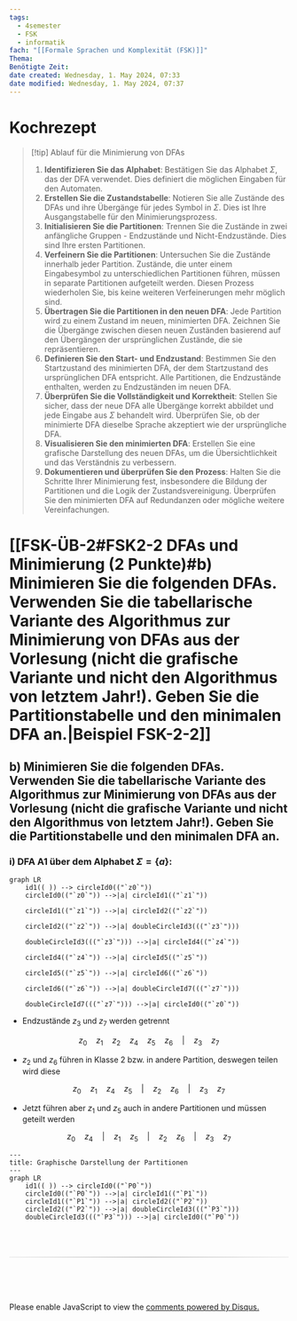 ```yaml
---
tags:
  - 4semester
  - FSK
  - informatik
fach: "[[Formale Sprachen und Komplexität (FSK)]]"
Thema:
Benötigte Zeit:
date created: Wednesday, 1. May 2024, 07:33
date modified: Wednesday, 1. May 2024, 07:37
---
```


# Kochrezept

> [!tip] Ablauf für die Minimierung von DFAs
>
> 1. **Identifizieren Sie das Alphabet**: Bestätigen Sie das Alphabet $\Sigma$, das der DFA verwendet. Dies definiert die möglichen Eingaben für den Automaten.
> 2. **Erstellen Sie die Zustandstabelle**: Notieren Sie alle Zustände des DFAs und ihre Übergänge für jedes Symbol in $\Sigma$. Dies ist Ihre Ausgangstabelle für den Minimierungsprozess.
> 3. **Initialisieren Sie die Partitionen**: Trennen Sie die Zustände in zwei anfängliche Gruppen - Endzustände und Nicht-Endzustände. Dies sind Ihre ersten Partitionen.
> 4. **Verfeinern Sie die Partitionen**: Untersuchen Sie die Zustände innerhalb jeder Partition. Zustände, die unter einem Eingabesymbol zu unterschiedlichen Partitionen führen, müssen in separate Partitionen aufgeteilt werden. Diesen Prozess wiederholen Sie, bis keine weiteren Verfeinerungen mehr möglich sind.
> 5. **Übertragen Sie die Partitionen in den neuen DFA**: Jede Partition wird zu einem Zustand im neuen, minimierten DFA. Zeichnen Sie die Übergänge zwischen diesen neuen Zuständen basierend auf den Übergängen der ursprünglichen Zustände, die sie repräsentieren.
> 6. **Definieren Sie den Start- und Endzustand**: Bestimmen Sie den Startzustand des minimierten DFA, der dem Startzustand des ursprünglichen DFA entspricht. Alle Partitionen, die Endzustände enthalten, werden zu Endzuständen im neuen DFA.
> 7. **Überprüfen Sie die Vollständigkeit und Korrektheit**: Stellen Sie sicher, dass der neue DFA alle Übergänge korrekt abbildet und jede Eingabe aus $\Sigma$ behandelt wird. Überprüfen Sie, ob der minimierte DFA dieselbe Sprache akzeptiert wie der ursprüngliche DFA.
> 8. **Visualisieren Sie den minimierten DFA**: Erstellen Sie eine grafische Darstellung des neuen DFAs, um die Übersichtlichkeit und das Verständnis zu verbessern.
> 9. **Dokumentieren und überprüfen Sie den Prozess**: Halten Sie die Schritte Ihrer Minimierung fest, insbesondere die Bildung der Partitionen und die Logik der Zustandsvereinigung. Überprüfen Sie den minimierten DFA auf Redundanzen oder mögliche weitere Vereinfachungen.

# [[FSK-ÜB-2#FSK2-2 DFAs und Minimierung (2 Punkte)#b) Minimieren Sie die folgenden DFAs. Verwenden Sie die tabellarische Variante des Algorithmus zur Minimierung von DFAs aus der Vorlesung (nicht die grafische Variante und nicht den Algorithmus von letztem Jahr!). Geben Sie die Partitionstabelle und den minimalen DFA an.|Beispiel FSK-2-2]]

## b) Minimieren Sie die folgenden DFAs. Verwenden Sie die tabellarische Variante des Algorithmus zur Minimierung von DFAs aus der Vorlesung (nicht die grafische Variante und nicht den Algorithmus von letztem Jahr!). Geben Sie die Partitionstabelle und den minimalen DFA an.

### i) DFA A1 über dem Alphabet $Σ = \{a\}$:

```mermaid
graph LR
	id1(( )) --> circleId0(("`z0`"))
    circleId0(("`z0`")) -->|a| circleId1(("`z1`"))

    circleId1(("`z1`")) -->|a| circleId2(("`z2`"))

    circleId2(("`z2`")) -->|a| doubleCircleId3((("`z3`")))

    doubleCircleId3((("`z3`"))) -->|a| circleId4(("`z4`"))

    circleId4(("`z4`")) -->|a| circleId5(("`z5`"))

    circleId5(("`z5`")) -->|a| circleId6(("`z6`"))

    circleId6(("`z6`")) -->|a| doubleCircleId7((("`z7`")))

    doubleCircleId7((("`z7`"))) -->|a| circleId0(("`z0`"))
```

- Endzustände $z_3$ und $z_7$ werden getrennt

$$
z_0 \quad z_1 \quad z_2  \quad z_4 \quad z_5 \quad z_{6}\quad |\quad z_3 \quad z_7
$$

- $z_2$ und $z_6$ führen in Klasse 2 bzw. in andere Partition, deswegen teilen wird diese

$$
z_0 \quad z_1  \quad z_4 \quad z_{5}\quad | \quad z_{2} \quad z_{6}\quad |\quad z_3 \quad z_7
$$

- Jetzt führen aber $z_{1}$ und $z_{5}$ auch in andere Partitionen und müssen geteilt werden

$$
z_0  \quad z_{4}\quad| \quad z_{1} \quad z_{5}\quad | \quad z_{2} \quad z_{6}\quad |\quad z_3 \quad z_7
$$

```mermaid
---
title: Graphische Darstellung der Partitionen
---
graph LR
    id1(( )) --> circleId0(("`P0`"))
    circleId0(("`P0`")) -->|a| circleId1(("`P1`"))
    circleId1(("`P1`")) -->|a| circleId2(("`P2`"))
    circleId2(("`P2`")) -->|a| doubleCircleId3((("`P3`")))
    doubleCircleId3((("`P3`"))) -->|a| circleId0(("`P0`"))
```

<!-- DISQUS SCRIPT COMMENT START -->

<hr style="border: none; height: 2px; background: linear-gradient(to right, #f0f0f0, #ccc, #f0f0f0); margin-top: 4rem; margin-bottom: 5rem;">
<div id="disqus_thread"></div>
<script>
    /**
    *  RECOMMENDED CONFIGURATION VARIABLES: EDIT AND UNCOMMENT THE SECTION BELOW TO INSERT DYNAMIC VALUES FROM YOUR PLATFORM OR CMS.
    *  LEARN WHY DEFINING THESE VARIABLES IS IMPORTANT: https://disqus.com/admin/universalcode/#configuration-variables    */
    /*
    var disqus_config = function () {
    this.page.url = PAGE_URL;  // Replace PAGE_URL with your page's canonical URL variable
    this.page.identifier = PAGE_IDENTIFIER; // Replace PAGE_IDENTIFIER with your page's unique identifier variable
    };
    */
    (function() { // DON'T EDIT BELOW THIS LINE
    var d = document, s = d.createElement('script');
    s.src = 'https://myuninotes.disqus.com/embed.js';
    s.setAttribute('data-timestamp', +new Date());
    (d.head || d.body).appendChild(s);
    })();
</script>
<noscript>Please enable JavaScript to view the <a href="https://disqus.com/?ref_noscript">comments powered by Disqus.</a></noscript>

<!-- DISQUS SCRIPT COMMENT END -->
